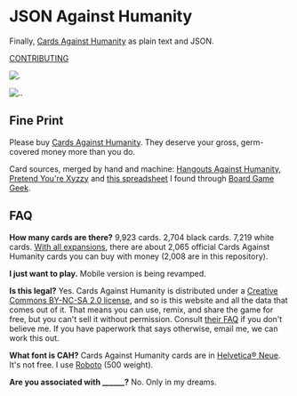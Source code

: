 # JSON Against Humanity

Finally, [Cards Against Humanity](https://cardsagainsthumanity.com/) as plain text and JSON.

[CONTRIBUTING](./CONTRIBUTING.md)



![.](http://static.boredpanda.com/blog/wp-content/uploads/2017/07/cards-against-humanity-disney-edition-1-5963209b605c3__700.jpg)

![..](http://static.boredpanda.com/blog/wp-content/uploads/2017/07/cards-against-humanity-disney-edition-2-5963201aa73dc__700.jpg)
## Fine Print

Please buy [Cards Against Humanity](https://cardsagainsthumanity.com/). They deserve your gross, germ-covered money more than you do.

Card sources, merged by hand and machine: [Hangouts Against Humanity](https://github.com/samurailink3/hangouts-against-humanity), [Pretend You're Xyzzy](http://pyx-3.pretendyoure.xyz/zy/viewcards.jsp) and [this spreadsheet](https://docs.google.com/spreadsheet/ccc?key=0Ajv9fdKngBJ_dHFvZjBzZDBjTE16T3JwNC0tRlp6Wnc&usp=sharing#gid=55) I found through [Board Game Geek](https://boardgamegeek.com/).

## FAQ

**How many cards are there?** 9,923 cards. 2,704 black cards. 7,219 white cards. [With all expansions](https://store.cardsagainsthumanity.com/), there are about 2,065 official Cards Against Humanity cards you can buy with money (2,008 are in this repository).

**I just want to play.** Mobile version is being revamped.

**Is this legal?** Yes. Cards Against Humanity is distributed under a [Creative Commons BY-NC-SA 2.0 license](https://creativecommons.org/licenses/by-nc-sa/2.0/), and so is this website and all the data that comes out of it. That means you can use, remix, and share the game for free, but you can't sell it without permission. Consult [their FAQ](https://cardsagainsthumanity.com/#info) if you don't believe me. If you have paperwork that says otherwise, email me, we can work this out.

**What font is CAH?** Cards Against Humanity cards are in [Helvetica® Neue](https://www.myfonts.com/fonts/linotype/neue-helvetica/). It's not free. I use [Roboto](http://www.google.com/fonts/specimen/Roboto) (500 weight).

**Are you associated with ______?** No. Only in my dreams.
